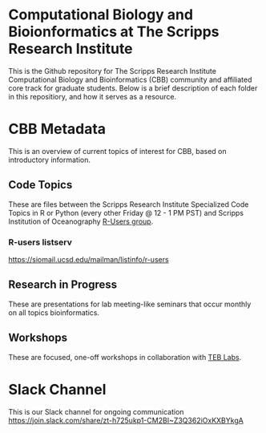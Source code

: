 # Computational Biology and Bioionformatics at The Scripps Research Institute
This is the Github repository for The Scripps Research Institute Computational Biology and Bioinformatics (CBB) community and affiliated core track for graduate students. Below is a brief description of each folder in this repositiory, and how it serves as a resource. 

# CBB Metadata
This is an overview of current topics of interest for CBB, based on introductory information.

## Code Topics 
These are files between the Scripps Research Institute Specialized Code Topics in R or Python (every other Friday @ 12 - 1 PM PST) and Scripps Institution of Oceanography [R-Users group](https://github.com/Open-Data-Science-at-SIO/R-Users-Presentations).

### R-users listserv
https://siomail.ucsd.edu/mailman/listinfo/r-users

## Research in Progress
These are presentations for lab meeting-like seminars that occur monthly on all topics bioinformatics.

## Workshops
These are focused, one-off workshops in collaboration with [TEB Labs](https://github.com/Tebs-Lab).

# Slack Channel
This is our Slack channel for ongoing communication
https://join.slack.com/share/zt-h725ukp1-CM2BI~Z3Q362iOxKXBYkgA
